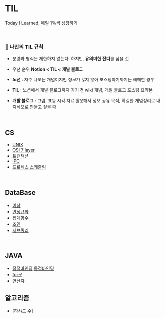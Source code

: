 # TIL
Today I Learned, 매일 1%씩 성장하기

<br>

### 🚩  나만의 TIL 규칙

- 분량과 형식은 제한하지 않는다. 하지만, **유의미한 잔디**를 심을 것 
 
- 우선 순위  **Notion < TIL < 개발 블로그**
- **노션** : 자주 나오는 개념이지만 정보가 많지 않아 포스팅하기까지는 애매한 경우
- **TIL** : 노션에서 개발 블로그까지 가기 전 wiki 개념, 개발 블로그 포스팅 요약본
- **개발 블로그** : 그림, 표등 시각 자료 활용해서 정보 공유 목적, 확실한 개념정리로 내 지식으로 만들고 싶을 때


<br>

## CS
* [UNIX](https://github.com/seongit/TIL/blob/main/CS/UNIX.md)
* [OSI 7 layer](https://github.com/seongit/TIL/blob/main/CS/OSI%207%20layer.md)
* [트랜잭션](https://github.com/seongit/TIL/blob/main/CS/%ED%8A%B8%EB%9E%9C%EC%9E%AD%EC%85%98.md)
* [IPC](https://github.com/seongit/TIL/blob/main/CS/IPC.md)
* [프로세스 스케줄링](https://github.com/seongit/TIL/blob/main/CS/%ED%94%84%EB%A1%9C%EC%84%B8%EC%8A%A4%20%EC%8A%A4%EC%BC%80%EC%A4%84%EB%A7%81.md)
<br>

## DataBase

* [이상](https://github.com/seongit/TIL/blob/main/DataBase/%EC%9D%B4%EC%83%81.md)
* [반정규화](https://github.com/seongit/TIL/blob/main/DataBase/%EC%A0%95%EA%B7%9C%ED%99%94%20vs%20%EB%B0%98%EC%A0%95%EA%B7%9C%ED%99%94.md)
* [집계함수](https://github.com/seongit/TIL/blob/main/DataBase/%EC%A7%91%EA%B3%84%ED%95%A8%EC%88%98.md)
* [조인](https://github.com/seongit/TIL/blob/main/DataBase/%EC%A1%B0%EC%9D%B8.md)
* [서브쿼리](https://github.com/seongit/TIL/blob/main/Data%20Base/%EC%84%9C%EB%B8%8C%EC%BF%BC%EB%A6%AC.md)
<br>

## JAVA
* [정적바인딩,동적바인딩](https://github.com/seongit/TIL/blob/main/JAVA/%EB%8F%99%EC%A0%81%20%EB%B0%94%EC%9D%B8%EB%94%A9%EA%B3%BC%20%EC%A0%95%EC%A0%81%EB%B0%94%EC%9D%B8%EB%94%A9.md)
* [for문](https://github.com/seongit/TIL/blob/main/JAVA/for%EB%AC%B8%EC%9D%98%20i%20%EC%99%80%20%ED%96%A5%EC%83%81%EB%90%9C%20for%EB%AC%B8%EC%9D%98%20i.md)
* [연산자](https://github.com/seongit/TIL/blob/main/JAVA/%EC%97%B0%EC%82%B0%EC%9E%90.md)

## 알고리즘

* [하샤드 수]
